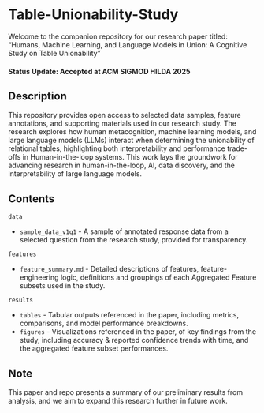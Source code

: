 # Table-Unionability-Study

Welcome to the companion repository for our research paper titled: “Humans, Machine Learning, and Language Models in Union: A Cognitive Study on Table Unionability” 
#### Status Update: Accepted at ACM SIGMOD HILDA 2025

## Description
This repository provides open access to selected data samples, feature annotations, and supporting materials used in our research study. The research explores how human metacognition, machine learning models, and large language models (LLMs) interact when determining the unionability of relational tables, highlighting both interpretability and performance trade-offs in Human-in-the-loop systems. This work lays the groundwork for advancing research in human-in-the-loop, AI, data discovery, and the interpretability of large language models.

## Contents
`data`   
- `sample_data_v1q1` - A sample of annotated response data from a selected question from the research study, provided for transparency.   

`features`   
- `feature_summary.md` - Detailed descriptions of features, feature-engineering logic, definitions and groupings of each Aggregated Feature subsets used in the study.    

`results`  
- `tables` - Tabular outputs referenced in the paper, including metrics, comparisons, and model performance breakdowns.     
- `figures` - Visualizations referenced in the paper, of key findings from the study, including accuracy & reported confidence trends with time, and the aggregated feature subset performances.   

## Note
This paper and repo presents a summary of our preliminary results from analysis, and we aim to expand this research further in future work.

